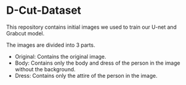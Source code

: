# D-Cut-Dataset

This repository contains initial images we used to train our U-net and Grabcut model.

The images are divided into 3 parts.
* Original: Contains the original image.
* Body: Contains only the body and dress of the person in the image without the background.
* Dress: Contains only the attire of the person in the image.
